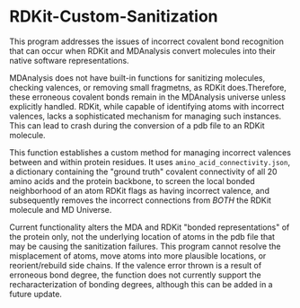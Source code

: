 # RDKit-Custom-Sanitization
This program addresses the issues of incorrect covalent bond recognition that can occur when RDKit and MDAnalysis convert molecules into their native software representations.

MDAnalysis does not have built-in functions for sanitizing molecules, checking valences, or removing small fragmetns, as RDKit does.Therefore, these erroneous covalent bonds remain in the MDAnalysis universe unless explicitly handled. RDKit, while capable of identifying atoms with incorrect valences, lacks a sophisticated mechanism for managing such instances. This can lead to crash during the conversion of a pdb file to an RDKit molecule.

This function establishes a custom method for managing incorrect valences between and within protein residues. It uses `amino_acid_connectivity.json`, a dictionary containing the "ground truth" covalent connectivity of all 20 amino acids and the protein backbone, to screen the local bonded neighborhood of an atom RDKit flags as having incorrect valence, and subsequently removes the incorrect connections from _BOTH_ the RDKit molecule and MD Universe. 

Current functionality alters the MDA and RDKit "bonded representations" of the protein only, not the underlying location of atoms in the pdb file that may be causing the sanitization failures. This program cannot resolve the misplacement of atoms, move atoms into more plausible locations, or reorient/rebuild side chains. If the valence error thrown is a result of erroneous bond degree, the function does not currently support the recharacterization of bonding degrees, although this can be added in a future update.
